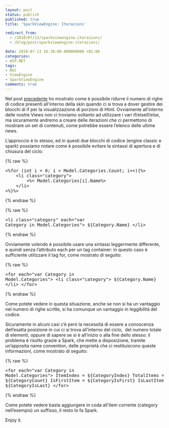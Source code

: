 ```yaml
---
layout: post
status: publish
published: true
title: 'SparkViewEngine: Iterazioni'

redirect_from: 
  - /2010/07/13/sparkviewengine-iterazioni/
  - /blog/post/sparkviewengine-iterazioni/

date: 2010-07-13 16:30:00.000000000 +01:00
categories:
- ASP.NET
tags:
- MVC
- ViewEngine
- SparkViewEngine
comments: true
---
```

<p>Nel post <a title="SparkViewEngine: If, else, elseif" href="http://tostring.it/blog/post/sparkviewengine-conditional_elements_if_else_elseif" target="_blank">precedente</a> ho mostrato come è possibile ridurre il numero di righe di codice presenti all’interno della skin quando ci si trova a dover gestire dei blocchi di if per la visualizzazione di porzioni di Html. Ovviamente all’interno delle nostre Views non ci troviamo soltanto ad utilizzare i vari if/elseif/else, ma sicuramente andremo a creare delle iterazioni che ci permettono di mostrare un set di contenuti, come potrebbe essere l’elenco delle ultime news.</p>  <p>L’approccio è lo stesso, ed in questi due blocchi di codice (engine classic e spark) possiamo notare come è possibile evitare la sintassi di apertura e di chiusura del ciclo:</p>  {% raw %}<pre class="brush: xml;">&lt;%for (int i = 0; i &lt; Model.Categories.Count; i++){%&gt;
    &lt;li class=&quot;category&quot;&gt;
        &lt;%= Model.Categories[i].Name%&gt;
    &lt;/li&gt;
&lt;%}%&gt;</pre>{% endraw %}

{% raw %}<pre class="brush: xml;">&lt;li class=&quot;category&quot; each=&quot;var Category in Model.Categories&quot;&gt;
    ${Category.Name}
&lt;/li&gt;</pre>{% endraw %}

<p>Ovviamente volendo è possibile usare una sintassi leggermente differente, e quindi senza l’attributo each per un tag container: in questo caso è sufficiente utilizzare il tag for, come mostrato di seguito:</p>

{% raw %}<pre class="brush: xml;">&lt;for each=&quot;var Category in Model.Categories&quot;&gt;
    &lt;li class=&quot;category&quot;&gt;
        ${Category.Name}
    &lt;/li&gt;
&lt;/for&gt;</pre>{% endraw %}

<p>Come potete vedere in questa situazione, anche se non si ha un vantaggio nel numero di righe scritte, si ha comunque un vantaggio in leggibilità del codice.</p>

<p>Sicuramente in alcuni casì c’è però la necessità di essere a conoscenza dell’esatta posizione in cui ci si trova all’interno del ciclo,&#160; del numero totale di elementi, oppure di sapere se si è all’inizio o alla fine dello stesso: il problema è risolto grazie a Spark, che mette a disposizione, tramite un’apposita name convention, delle proprietà che ci restituiscono queste informazioni, come mostrato di seguito:</p>

{% raw %}<pre class="brush: xml;">&lt;for each=&quot;var Category in Model.Categories&quot;&gt;
    ItemIndex = ${CategoryIndex}
    TotalItems = ${CategoryCount}
    IsFirstItem = ${CategoryIsFirst}
    IsLastItem = ${CategoryIsLast}
&lt;/for&gt;</pre>{% endraw %}

<p>Come potete vedere basta aggiungere in coda all’item corrente (category nell’esempio) un suffisso, il resto lo fa Spark.</p>

<p>Enjoy it.</p>
